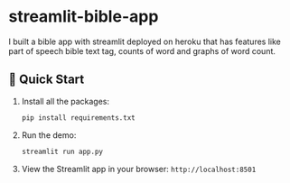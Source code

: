 # streamlit-bible-app
I built a bible app with streamlit deployed on heroku that has features like part of speech bible text tag, counts of word and graphs of word count.

## 🚀 Quick Start

1. Install all the packages:
    ```bash
    pip install requirements.txt
    ```
2. Run the demo:
    ```bash
    streamlit run app.py
    ```
3. View the Streamlit app in your browser: `http://localhost:8501`
